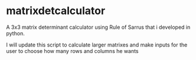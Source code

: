 # matrixdetcalculator
A 3x3 matrix determinant calculator using Rule of Sarrus that i developed in python.

I will update this script to calculate larger matrixes and make inputs for the user to choose how many rows and columns he wants
